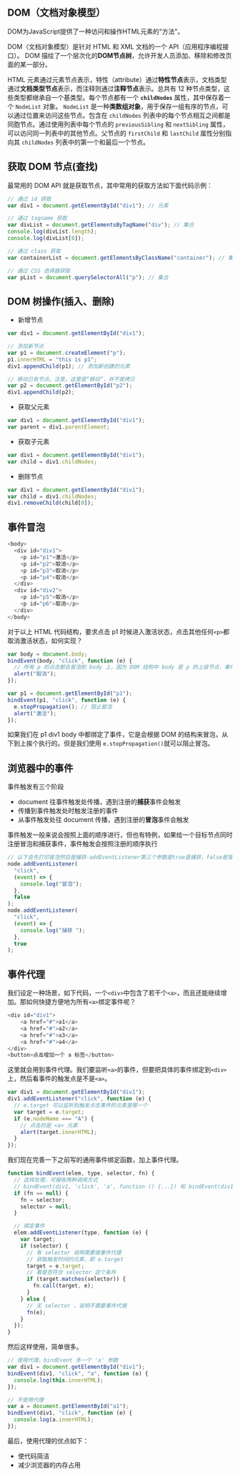 ## DOM（文档对象模型）

DOM为JavaScript提供了一种访问和操作HTML元素的"方法"。

DOM（文档对象模型）是针对 HTML 和 XML 文档的一个 API（应用程序编程接口）。 DOM 描绘了一个层次化的**DOM节点树**，允许开发人员添加、移除和修改页面的某一部分。

HTML 元素通过元素节点表示，特性（attribute）通过**特性节点**表示，文档类型通过**文档类型节点**表示，而注释则通过**注释节点**表示。总共有 12 种节点类型，这些类型都继承自一个基类型。每个节点都有一个 **`childNodes`** 属性，其中保存着一个 `NodeList` 对象。 `NodeList` 是一种**类数组对象**，用于保存一组有序的节点，可以通过位置来访问这些节点。包含在 `childNodes` 列表中的每个节点相互之间都是同胞节点。通过使用列表中每个节点的 `previousSibling` 和 `nextSibling` 属性，可以访问同一列表中的其他节点。父节点的 `firstChild` 和 `lastChild` 属性分别指向其 `childNodes` 列表中的第一个和最后一个节点。

## 获取 DOM 节点(查找)

最常用的 DOM API 就是获取节点，其中常用的获取方法如下面代码示例：

```js
// 通过 id 获取
var div1 = document.getElementById("div1"); // 元素

// 通过 tagname 获取
var divList = document.getElementsByTagName("div"); // 集合
console.log(divList.length);
console.log(divList[0]);

// 通过 class 获取
var containerList = document.getElementsByClassName("container"); // 集合

// 通过 CSS 选择器获取
var pList = document.querySelectorAll("p"); // 集合
```

## DOM 树操作(插入、删除)

- 新增节点

```js
var div1 = document.getElementById("div1");

// 添加新节点
var p1 = document.createElement("p");
p1.innerHTML = "this is p1";
div1.appendChild(p1); // 添加新创建的元素

// 移动已有节点。注意，这里是“移动”，并不是拷贝
var p2 = document.getElementById("p2");
div1.appendChild(p2);
```

- 获取父元素

```js
var div1 = document.getElementById("div1");
var parent = div1.parentElement;
```

- 获取子元素

```js
var div1 = document.getElementById("div1");
var child = div1.childNodes;
```

- 删除节点

```js
var div1 = document.getElementById("div1");
var child = div1.childNodes;
div1.removeChild(child[0]);
```

## 事件冒泡

```js
<body>
  <div id="div1">
    <p id="p1">激活</p>
    <p id="p2">取消</p>
    <p id="p3">取消</p>
    <p id="p4">取消</p>
  </div>
  <div id="div2">
    <p id="p5">取消</p>
    <p id="p6">取消</p>
  </div>
</body>
```

对于以上 HTML 代码结构，要求点击 p1 时候进入激活状态，点击其他任何`<p>`都取消激活状态，如何实现？

```js
var body = document.body;
bindEvent(body, "click", function (e) {
  // 所有 p 的点击都会冒泡到 body 上，因为 DOM 结构中 body 是 p 的上级节点，事件会沿着 DOM 树向上冒泡
  alert("取消");
});

var p1 = document.getElementById("p1");
bindEvent(p1, "click", function (e) {
  e.stopPropagation(); // 阻止冒泡
  alert("激活");
});
```

如果我们在 p1 div1 body 中都绑定了事件，它是会根据 DOM 的结构来冒泡，从下到上挨个执行的。但是我们使用 `e.stopPropagation()`就可以阻止冒泡。

## 浏览器中的事件

事件触发有三个阶段

- document 往事件触发处传播，遇到注册的**捕获**事件会触发
- 传播到事件触发处时触发注册的事件
- 从事件触发处往 document 传播，遇到注册的**冒泡**事件会触发

事件触发一般来说会按照上面的顺序进行，但也有特例，如果给一个目标节点同时注册冒泡和捕获事件，事件触发会按照注册的顺序执行

```js
// 以下会先打印冒泡然后是捕获-addEventListener第三个参数是true是捕获，false是冒泡，默认false
node.addEventListener(
  "click",
  (event) => {
    console.log("冒泡");
  },
  false
);
node.addEventListener(
  "click",
  (event) => {
    console.log("捕获 ");
  },
  true
);
```

## 事件代理

我们设定一种场景，如下代码，一个`<div>`中包含了若干个`<a>`，而且还能继续增加。那如何快捷方便地为所有`<a>`绑定事件呢？

```js
<div id="div1">
    <a href="#">a1</a>
    <a href="#">a2</a>
    <a href="#">a3</a>
    <a href="#">a4</a>
</div>
<button>点击增加一个 a 标签</button>
```

这里就会用到事件代理。我们要监听`<a>`的事件，但要把具体的事件绑定到`<div>`上，然后看事件的触发点是不是`<a>`。

```js
var div1 = document.getElementById("div1");
div1.addEventListener("click", function (e) {
  // e.target 可以监听到触发点击事件的元素是哪一个
  var target = e.target;
  if (e.nodeName === "A") {
    // 点击的是 <a> 元素
    alert(target.innerHTML);
  }
});
```

我们现在完善一下之前写的通用事件绑定函数，加上事件代理。

```js
function bindEvent(elem, type, selector, fn) {
  // 这样处理，可接收两种调用方式
  // bindEvent(div1, 'click', 'a', function () {...}) 和 bindEvent(div1, 'click', function () {...}) 这两种
  if (fn == null) {
    fn = selector;
    selector = null;
  }

  // 绑定事件
  elem.addEventListener(type, function (e) {
    var target;
    if (selector) {
      // 有 selector 说明需要做事件代理
      // 获取触发时间的元素，即 e.target
      target = e.target;
      // 看是否符合 selector 这个条件
      if (target.matches(selector)) {
        fn.call(target, e);
      }
    } else {
      // 无 selector ，说明不需要事件代理
      fn(e);
    }
  });
}
```

然后这样使用，简单很多。

```js
// 使用代理，bindEvent 多一个 'a' 参数
var div1 = document.getElementById("div1");
bindEvent(div1, "click", "a", function (e) {
  console.log(this.innerHTML);
});

// 不使用代理
var a = document.getElementById("a1");
bindEvent(div1, "click", function (e) {
  console.log(a.innerHTML);
});
```

最后，使用代理的优点如下：

- 使代码简洁
- 减少浏览器的内存占用
